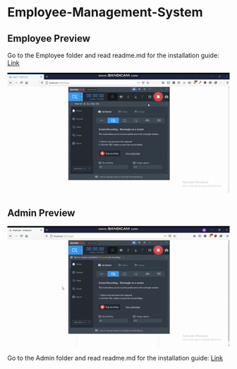 # Employee-Management-System

## Employee Preview

Go to the Employee folder and read readme.md for the installation guide: [Link](https://github.com/thepasterover/employee-management-system/tree/main/employee)

![](employee-preview.gif)

## Admin Preview

![](admin-preview.gif)

Go to the Admin folder and read readme.md for the installation guide: [Link](https://github.com/thepasterover/employee-management-system/tree/main/admin)
